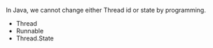 In Java, we cannot change either Thread id or state by programming.



* Thread
* Runnable
* Thread.State



